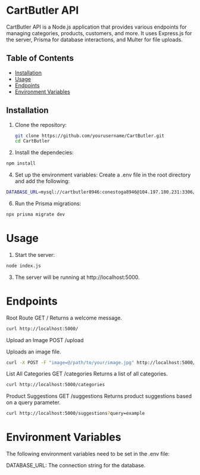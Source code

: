 # CartButler API

CartButler API is a Node.js application that provides various endpoints for managing categories, products, customers, and more. It uses Express.js for the server, Prisma for database interactions, and Multer for file uploads.

## Table of Contents

- [Installation](#installation)
- [Usage](#usage)
- [Endpoints](#endpoints)
- [Environment Variables](#environment-variables)

## Installation

1. Clone the repository:

   ```sh
   git clone https://github.com/yourusername/CartButler.git
   cd CartButler
   ```
2. Install the dependecies:
```sh
npm install
```

4. Set up the environment variables: 
Create a .env file in the root directory and add the following:
```sh
DATABASE_URL=mysql://cartbutler8946:conestoga8946@104.197.180.231:3306/cartbutler8946
```
6. Run the Prisma migrations:
```sh
npx prisma migrate dev
```

# Usage
1. Start the server:
```sh
node index.js
```
3. The server will be running at http://localhost:5000.

# Endpoints
Root Route
GET /
Returns a welcome message.
```sh
curl http://localhost:5000/
```

Upload an Image
POST /upload

Uploads an image file.
```sh
curl -X POST -F "image=@/path/to/your/image.jpg" http://localhost:5000/upload
```

List All Categories
GET /categories
Returns a list of all categories.

```sh
curl http://localhost:5000/categories
```

Product Suggestions
GET /suggestions
Returns product suggestions based on a query parameter.
```sh
curl http://localhost:5000/suggestions?query=example
```

# Environment Variables
The following environment variables need to be set in the .env file:

DATABASE_URL: The connection string for the database.
